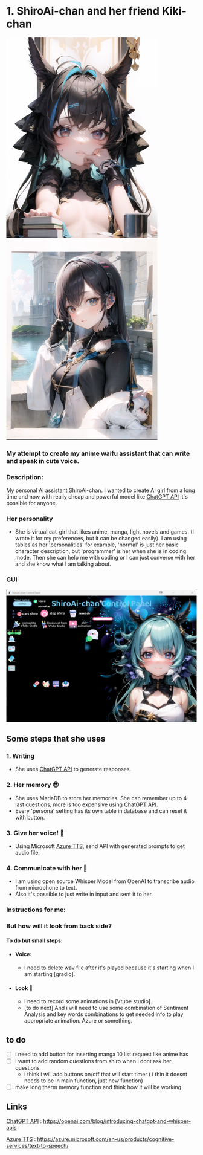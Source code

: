 # 1. ShiroAi-chan and her friend Kiki-chan
![Screenshot](pictures/shiro_black_github.png)
![Screenshot](pictures/kiki_chan.png)


### My attempt to create my anime waifu assistant that can write and speak in cute voice.

### Description:
My personal Ai assistant ShiroAi-chan. I wanted to create AI girl from a long time and now with really cheap and powerful model like [ChatGPT API] it's possible for anyone.

### Her personality
* She is virtual cat-girl that likes anime, manga, light novels and games. (I wrote it for my preferences, but it can be changed easily). I am using tables as her 'personalities' for example, 'normal' is just her basic character description, but 'programmer' is her when she is in coding mode. Then she can help me with coding or I can just converse with her and she know what I am talking about.

### GUI
![Screenshot](pictures/gui.png)

## Some steps that she uses
### 1. Writing
* She uses [ChatGPT API] to generate responses.


### 2. Her memory :heart_eyes:
* She uses MariaDB to store her memories. She can remember up to 4 last questions, more is too expensive using [ChatGPT API].
* Every 'persona' setting has its own table in database and can reset it with button.


### 3. Give her voice! :microphone:
*  Using Microsoft [Azure TTS], send API with generated prompts to get audio file.

### 4. Communicate with her :speech_balloon:
* I am using open source Whisper Model from OpenAI to transcribe audio from microphone to text.
* Also it's possible to just write in input and sent it to her.



### Instructions for me:




### But how will it look from back side?



#### To do but small steps:
* #### Voice:
  * I need to delete wav file after it's played because it's starting when I am starting [gradio].
* #### Look :star_struck:
  * I need to record some animations in [Vtube studio].
  * [to do next] And i will need to use some combination of Sentiment Analysis and key words combinations to get needed info to play appropriate animation. Azure or something.

## to do 
* [ ] i need to add button for inserting manga 10 list request like anime has
* [ ] i want to add random questions from shiro when i dont ask her questions
  * i think i will add buttons on/off that will start timer ( i thin it doesnt needs to be in main function, just new function)
* [ ] make long therm memory function and think how it will be working
## Links 

[ChatGPT API] : https://openai.com/blog/introducing-chatgpt-and-whisper-apis



[Azure TTS] : https://azure.microsoft.com/en-us/products/cognitive-services/text-to-speech/



[ChatGPT API]: https://openai.com/blog/introducing-chatgpt-and-whisper-apis
[Azure TTS]: https://azure.microsoft.com/en-us/products/cognitive-services/text-to-speech/

